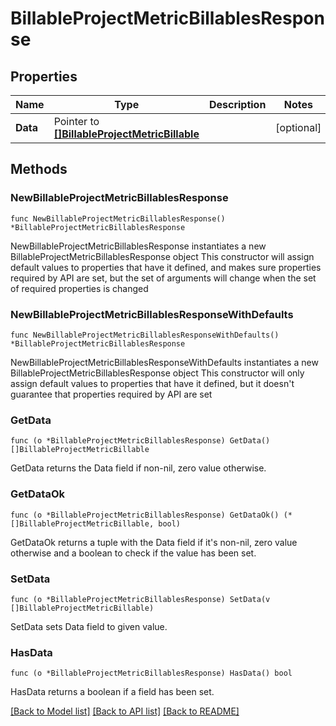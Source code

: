 # BillableProjectMetricBillablesResponse

## Properties

Name | Type | Description | Notes
------------ | ------------- | ------------- | -------------
**Data** | Pointer to [**[]BillableProjectMetricBillable**](BillableProjectMetricBillable.md) |  | [optional] 

## Methods

### NewBillableProjectMetricBillablesResponse

`func NewBillableProjectMetricBillablesResponse() *BillableProjectMetricBillablesResponse`

NewBillableProjectMetricBillablesResponse instantiates a new BillableProjectMetricBillablesResponse object
This constructor will assign default values to properties that have it defined,
and makes sure properties required by API are set, but the set of arguments
will change when the set of required properties is changed

### NewBillableProjectMetricBillablesResponseWithDefaults

`func NewBillableProjectMetricBillablesResponseWithDefaults() *BillableProjectMetricBillablesResponse`

NewBillableProjectMetricBillablesResponseWithDefaults instantiates a new BillableProjectMetricBillablesResponse object
This constructor will only assign default values to properties that have it defined,
but it doesn't guarantee that properties required by API are set

### GetData

`func (o *BillableProjectMetricBillablesResponse) GetData() []BillableProjectMetricBillable`

GetData returns the Data field if non-nil, zero value otherwise.

### GetDataOk

`func (o *BillableProjectMetricBillablesResponse) GetDataOk() (*[]BillableProjectMetricBillable, bool)`

GetDataOk returns a tuple with the Data field if it's non-nil, zero value otherwise
and a boolean to check if the value has been set.

### SetData

`func (o *BillableProjectMetricBillablesResponse) SetData(v []BillableProjectMetricBillable)`

SetData sets Data field to given value.

### HasData

`func (o *BillableProjectMetricBillablesResponse) HasData() bool`

HasData returns a boolean if a field has been set.


[[Back to Model list]](../README.md#documentation-for-models) [[Back to API list]](../README.md#documentation-for-api-endpoints) [[Back to README]](../README.md)


